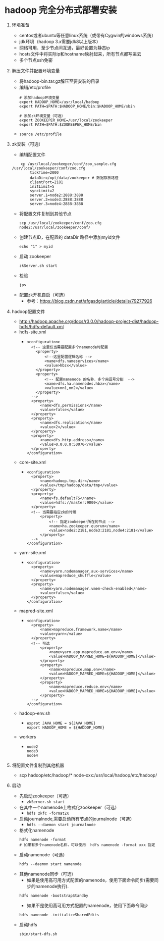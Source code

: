 # hadoop 完全分布式部署安装

1. 环境准备
    * centos或者ubuntu等任意linux系统（或带有Cygwin的windows系统）
    * jdk环境（hadoop 3.x需要jdk8以上版本）
    * 网络可用，至少节点间互通，最好设置为静态ip
    * hosts文件中将实际ip和hostname映射起来，所有节点都写进去
    * 多个节点ssh免密

2. 解压文件并配置环境变量
    * 将hadoop-bin.tar.gz解压至要安装的目录
    * 编辑/etc/profile
      ```
      # 添加hadoop环境变量
      export HADOOP_HOME=/usr/local/hadoop
      export PATH=$PATH:$HADOOP_HOME/bin:$HADOOP_HOME/sbin
      
      # 添加zk环境变量（可选）
      export ZOOKEEPER_HOME=/usr/local/zookeeper
      export PATH=$PATH:$ZOOKEEPER_HOME/bin
      ```
    * ```source /etc/profile```

3. zk安装（可选）
    * 编辑配置文件
    ```
        cp /usr/local/zookeeper/conf/zoo_sample.cfg /usr/local/zookeeper/conf/zoo.cfg
            tickTime=2000
            dataDir=/opt/data/zookeeper # 数据存放路径
            clientPort=2181
            initLimit=5
            syncLimit=2
            server.1=node2:2888:3888
            server.2=node3:2888:3888
            server.3=node4:2888:3888
    ```
   * 将配置文件复制到其他节点
        ```
        scp /usr/local/zookeeper/conf/zoo.cfg node2:/usr/local/zookeeper/conf/
        ```
   * 创建节点ID，在配置的 dataDir 路径中添加myid文件
       ```
       echo "1" > myid
       ```
   * 启动 zookeeper
       ```
       zkServer.sh start
       ```
   * 检验
       ```
       jps
       ```
   * 配置zk开机自启（可选）
       * 参考：https://blog.csdn.net/afgasdg/article/details/79277926

4. hadoop配置文件
    * http://hadoop.apache.org/docs/r3.0.0/hadoop-project-dist/hadoop-hdfs/hdfs-default.xml
    * hdfs-site.xml
        * ```
          <configuration>
            <!-- 这里仅当需要配置多个namenode时配置
              <property>
                  <!--这里配置逻辑名称 -->
                  <name>dfs.nameservices</name>
                  <value>hbzx</value>
              </property>
              <property>
                  <!-- 配置namenode 的名称，多个用逗号分割  -->
                  <name>dfs.ha.namenodes.hbzx</name>
                  <value>nn1,nn2</value>
              </property>
            -->
            <property>
                <name>dfs.permissions</name>
                <value>false</value>
            </property>
            <property>
                <name>dfs.replication</name>
                <value>2</value>
            </property>
            <property>
                <name>dfs.http.address</name>
                <value>0.0.0.0:50070</value>
            </property>
          </configuration>
          ```
    * core-site.xml
        * ```
          <configuration>
            <property>
                <name>hadoop.tmp.dir</name>
                <value>/tmp/hadoop/data/tmp</value>
            </property>
            <property>
                <name>fs.defaultFS</name>
                <value>hdfs://master:9000</value>
            </property>
            <!-- 当需要指定zk的时候
                <property>
                    <!-- 指定zookeeper所在的节点 -->
                    <name>ha.zookeeper.quorum</name>
                    <value>node2:2181,node3:2181,node4:2181</value>
                </property>
            -->
          </configuration>
          ```
    * yarn-site.xml
        * ```
          <configuration>
            <property>
                <name>yarn.nodemanager.aux-services</name>
                <value>mapreduce_shuffle</value>
            </property>
            <property>
                <name>yarn.nodemanager.vmem-check-enabled</name>
                <value>false</value>
            </property>
          </configuration>
          ```
    * mapred-site.xml
        * ```
          <configuration>
            <property>
                <name>mapreduce.framework.name</name>
                <value>yarn</value>
            </property>
            <!-- 可选
                <property>
                    <name>yarn.app.mapreduce.am.env</name>
                    <value>HADOOP_MAPRED_HOME=${HADDOP_HOME}</value>
                </property>
                <property>
                    <name>mapreduce.map.env</name>
                    <value>HADOOP_MAPRED_HOME=${HADDOP_HOME}</value>
                </property>
                <property>
                    <name>mapreduce.reduce.env</name>
                    <value>HADOOP_MAPRED_HOME=${HADDOP_HOME}</value>
                </property>
            -->
          </configuration>
          ```
    * hadoop-env.sh
        * ```
          exprot JAVA_HOME = ${JAVA_HOME}
          export HADOOP_HOME = ${HADDOP_HOME}
          ```
    * workers
        * ```
          node2
          node3
          node4
          ```
4. 将配置文件复制到其他机器
    * scp hadoop/etc/hadoop/* node-xxx:/usr/local/hadoop/etc/hadoop/

5. 启动
    * 先启动zookeeper（可选）
        * ```zkServer.sh start```
    * 在其中一个namenode上格式化zookeeper（可选）
        * ```hdfs zkfc -formatZK```
    * 启动journalnode,需要启动所有节点的journalnode（可选）
        * ```hdfs --daemon start journalnode```
    * 格式化namenode
        ```
        hdfs namenode -format 
        # 如果有多个namenode名称，可以使用  hdfs namenode -format xxx 指定
        ```
    * 启动namenode（可选）
        ```
        hdfs --daemon start namenode
        ```
    * 其他namenode同步（可选）
        * 如果是使用高可用方式配置的namenode，使用下面命令同步(需要同步的namenode执行).
        ```
        hdfs namenode -bootstrapStandby
        ```
        * 如果不是使用高可用方式配置的namenode，使用下面命令同步
        ```
        hdfs namenode -initializeSharedEdits
        ```
    * 启动hdfs
      ```
      sbin/start-dfs.sh
      ```

